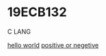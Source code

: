 # 19ECB132
C LANG 

[hello world](https://github.com/DJNANAKUSHAL/19ECB132/blob/main/hello%20world)
[positive or negetive](https://github.com/DJNANAKUSHAL/19ECB132/blob/main/%2Bve%20or%20-ve.c)
